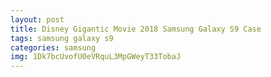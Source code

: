 ```yaml
---
layout: post
title: Disney Gigantic Movie 2018 Samsung Galaxy S9 Case
tags: samsung galaxy s9
categories: samsung
img: 1Dk7bcUvofU0eVRquL3MpGWeyT33TobaJ
---
```

